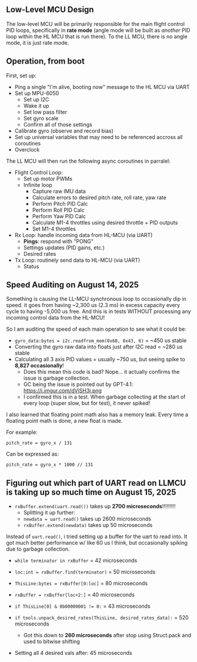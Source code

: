 ## Low-Level MCU Design
The low-level MCU will be primarily responsible for the main flight control PID loops, specifically in **rate mode** (angle mode will be built as *another* PID loop within the HL MCU that is run there). To the LL MCU, there is no angle mode, it is just rate mode.

## Operation, from boot
First, set up:
- Ping a single "I'm alive, booting now" message to the HL MCU via UART
- Set up MPU-6050
    - Set up I2C
    - Wake it up
    - Set low pass filter
    - Set gyro scale
    - Confirm all of those settings
- Calibrate gyro (observe and record bias)
- Set up universal variables that may need to be referenced accross all coroutines
- Overclock

The LL MCU will then run the following async coroutines in parralel:
- Flight Control Loop:
    - Set up motor PWMs
    - Infinite loop
        - Capture raw IMU data
        - Calculate errors to desired pitch rate, roll rate, yaw rate
        - Perform Pitch PID Calc
        - Perform Roll PID Calc
        - Perform Yaw PID Calc
        - Calculate M1-4 throttles using desired throttle + PID outputs
        - Set M1-4 throttles
- Rx Loop: handle incoming data from HL-MCU (via UART)
    - **Pings**: respond with "PONG"
    - Settings updates (PID gains, etc.)
    - Desired rates
- Tx Loop: routinely send data to HL-MCU (via UART)
    - Status

## Speed Auditing on August 14, 2025
Something is causing the LL-MCU synchronous loop to occasionally dip in speed. it goes from having ~2,300 us (2.3 ms) in excess capacity every cycle to having -5,000 us free. And this is in tests WITHOUT processing any incoming control data from the HL-MCU!

So I am auditing the speed of each main operation to see what it could be:
- `gyro_data:bytes = i2c.readfrom_mem(0x68, 0x43, 6)` = ~450 us stable
- Converting the gyro raw data into floats just after I2C read = ~280 us stable
- Calculating all 3 axis PID values = usually ~750 us, but seeing spike to **8,827 occasionally**!
    - Does this mean this code is bad? Nope... it actually confirms the issue is garbage collection.
    - GC being the issue is pointed out by GPT-4.1: https://i.imgur.com/dVjSH3j.png
    - I confirmed this is in a test. When garbage collecting at the start of every loop (super slow, but for test), it never spiked!

I also learned that floating point math also has a memory leak. Every time a floating point math is done, a new float is made. 

For example:
```
pitch_rate = gyro_x / 131 
```

Can be expressed as:
```
pitch_rate = gyro_x * 1000 // 131 
```

## Figuring out which part of UART read on LLMCU is taking up so much time on August 15, 2025
- `rxBuffer.extend(uart.read())` takes up **2700 microseconds**!!!!!!!!!
    - Splitting it up further:
    - `newdata = uart.read()` takes up 2600 microseconds
    - `rxBuffer.extend(newdata)` takes up 50 microseconds

Instead of `uart.read()`, i tried setting up a buffer for the uart to read into. It got much better performance w/ like 60 us I think, but occasionally spiking due to garbage collection.

- `while terminator in rxBuffer` = 42 microseconds
- `loc:int = rxBuffer.find(terminator)` = 50 microseconds
- `ThisLine:bytes = rxBuffer[0:loc]` = 80 microseconds
- `rxBuffer = rxBuffer[loc+2:]` = 40 microseconds
- `if ThisLine[0] & 0b00000001 != 0:` = 43 microseconds
- `if tools.unpack_desired_rates(ThisLine, desired_rates_data):` = 520 microseconds
    - Got this down to **260 microseconds** after stop using Struct.pack and used to bitwise shifting

- Setting all 4 desired vals after: 45 microseconds